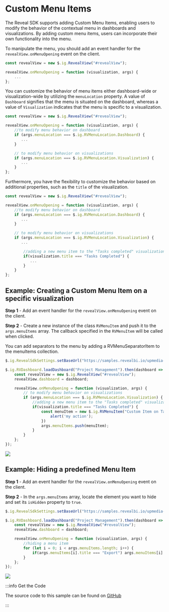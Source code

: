 # Custom Menu Items

The Reveal SDK supports adding Custom Menu Items, enabling users to modify the behavior of the contextual menu in dashboards and visualizations. By adding custom menu items, users can incorporate their own functionality into the menu.

To manipulate the menu, you should add an event handler for the `revealView.onMenuOpening` event on the client.

```js
const revealView = new $.ig.RevealView("#revealView");

revealView.onMenuOpening = function (visualization, args) {
    ...
};
```

You can customize the behavior of menu items either dashboard-wide or visualization-wide by utilizing the `menuLocation` property. A value of `Dashboard` signifies that the menu is situated on the dashboard, whereas a value of `Visualization` indicates that the menu is specific to a visualization.

```js
const revealView = new $.ig.RevealView("#revealView");

revealView.onMenuOpening = function (visualization, args) {
    //to modify menu behavior on dashboard
    if (args.menuLocation === $.ig.RVMenuLocation.Dashboard) {
       ... 
    }

    // to modify menu behavior on visualizations
    if (args.menuLocation === $.ig.RVMenuLocation.Visualization) {
       ... 
    }
};
```

Furthermore, you have the flexibility to customize the behavior based on additional properties, such as the `title` of the visualization.

```js
const revealView = new $.ig.RevealView("#revealView");

revealView.onMenuOpening = function (visualization, args) {
    //to modify menu behavior on dashboard
    if (args.menuLocation === $.ig.RVMenuLocation.Dashboard) {
       ... 
    }

    // to modify menu behavior on visualizations
    if (args.menuLocation === $.ig.RVMenuLocation.Visualization) {
       ... 

        //adding a new menu item to the "Tasks completed" visualization
        if(visualization.title === "Tasks Completed") {
           ... 
        }
    }
};
```

## Example: Creating a Custom Menu Item on a specific visualization

**Step 1** - Add an event handler for the `revealView.onMenuOpening` event on the client.

**Step 2** - Create a new instance of the class `RVMenuItem` and push it to the `args.menuItems` array. The callback specified in the `RVMenuItem` will be called when clicked.

You can add separators to the menu by adding a RVMenuSeparatorItem to the menuItems collection.

```js
$.ig.RevealSdkSettings.setBaseUrl("https://samples.revealbi.io/upmedia-backend/reveal-api/");

$.ig.RVDashboard.loadDashboard("Project Management").then(dashboard => {
    const revealView = new $.ig.RevealView("#revealView");
    revealView.dashboard = dashboard;

    revealView.onMenuOpening = function (visualization, args) {
        // to modify menu behavior on visualizations
        if (args.menuLocation === $.ig.RVMenuLocation.Visualization) {
            //adding a new menu item to the "Tasks completed" visualization
            if(visualization.title === "Tasks Completed") {
                const menuItem = new $.ig.RVMenuItem("Custom Item on Tasks Completed", new $.ig.RVImage("https://i.pinimg.com/736x/03/c8/a2/03c8a2aff8be6bee9064eef9b5d72d66.jpg", "Icon"), () => {
                    alert('my action');
                })
                args.menuItems.push(menuItem);
            }
        }
    }; 
});
```

![](images/adding-custom-menu-item.jpg)

## Example: Hiding a predefined Menu Item

**Step 1** - Add an event handler for the `revealView.onMenuOpening` event on the client.

**Step 2** - In the `args.menuItems` array, locate the element you want to hide and set its `isHidden` property to `true`.

```js
$.ig.RevealSdkSettings.setBaseUrl("https://samples.revealbi.io/upmedia-backend/reveal-api/");

$.ig.RVDashboard.loadDashboard("Project Management").then(dashboard => {
    const revealView = new $.ig.RevealView("#revealView");
    revealView.dashboard = dashboard;

    revealView.onMenuOpening = function (visualization, args) {
        //hiding a menu item
        for (let i = 0; i < args.menuItems.length; i++) {
            if(args.menuItems[i].title === "Export") args.menuItems[i].isHidden = true;
        }
    };
});
```

![](images/hiding-menu-item.jpg)

:::info Get the Code

The source code to this sample can be found on [GitHub](https://github.com/RevealBi/sdk-samples-javascript/tree/main/CustomMenuItems)

:::
